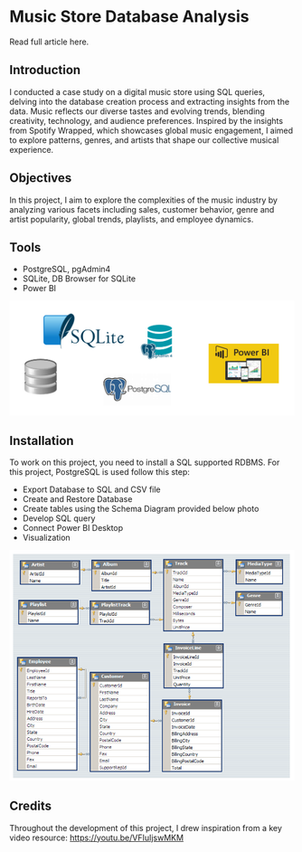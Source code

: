 
# Music Store Database Analysis

Read full article here.

## Introduction
I conducted a case study on a digital music store using SQL queries, delving into the database creation process and extracting insights from the data. Music reflects our diverse tastes and evolving trends, blending creativity, technology, and audience preferences. Inspired by the insights from Spotify Wrapped, which showcases global music engagement, I aimed to explore patterns, genres, and artists that shape our collective musical experience.

## Objectives
In this project, I aim to explore the complexities of the music industry by analyzing various facets including sales, customer behavior, genre and artist popularity, global trends, playlists, and employee dynamics.

## Tools 
- PostgreSQL, pgAdmin4
- SQLite, DB Browser for SQLite
- Power BI

![alt text](https://github.com/Kanangnut/Music-Store-Database-Analysis/blob/main/image/tools.png?raw=true)

## Installation
To work on this project, you need to install a SQL supported RDBMS. For this project, PostgreSQL is used follow this step:
- Export Database to SQL and CSV file
- Create and Restore Database
- Create tables using the Schema Diagram provided below photo
- Develop SQL query
- Connect Power BI Desktop
- Visualization

![alt text](https://github.com/Kanangnut/Music-Store-Database-Analysis/blob/main/image/MusicDatabaseSchema.png?raw=true)

## Credits
Throughout the development of this project, I drew inspiration from a key video resource: https://youtu.be/VFIuIjswMKM















